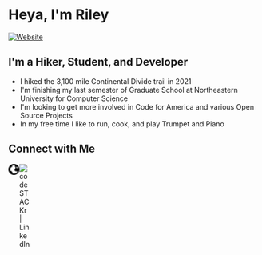 # Heya, I'm Riley

[![Website](https://img.shields.io/website?label=rileyhgrant.com&style=for-the-badge&url=http%3A%2F%2Frileyhgrant.com)](https://rileyhgrant.com)


## I'm a Hiker, Student, and Developer
- I hiked the 3,100 mile Continental Divide trail in 2021
- I'm finishing my last semester of Graduate School at Northeastern University for Computer Science
- I'm looking to get more involved in Code for America and various Open Source Projects
- In my free time I like to run, cook, and play Trumpet and Piano

## Connect with Me
[<img align="left" alt="rileyhgrant.com" width="22px" src="https://raw.githubusercontent.com/iconic/open-iconic/master/svg/globe.svg" />](https://rileyhgrant.com)
[<img align="left" alt="codeSTACKr | LinkedIn" width="22px" src="https://cdn.jsdelivr.net/npm/simple-icons@v3/icons/linkedin.svg" />](https://www.linkedin.com/in/rileyhgrant/)

<br />
